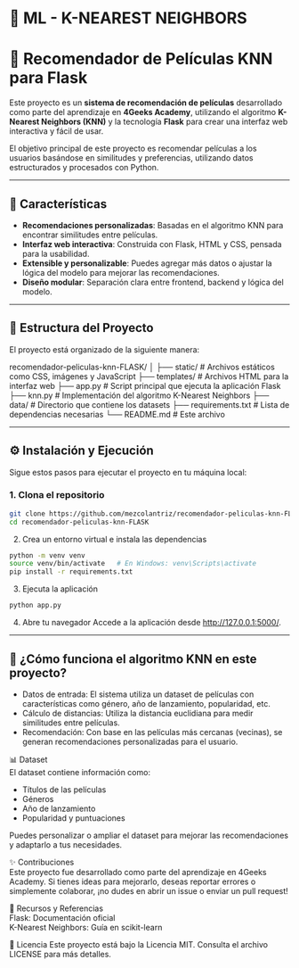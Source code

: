 # 🧠 ML - K-NEAREST NEIGHBORS 
# 🎥 Recomendador de Películas KNN para Flask

Este proyecto es un **sistema de recomendación de películas** desarrollado como parte del aprendizaje en **4Geeks Academy**, utilizando el algoritmo **K-Nearest Neighbors (KNN)** y la tecnología **Flask** para crear una interfaz web interactiva y fácil de usar.

El objetivo principal de este proyecto es recomendar películas a los usuarios basándose en similitudes y preferencias, utilizando datos estructurados y procesados con Python.

---

## 🚀 Características

- **Recomendaciones personalizadas**: Basadas en el algoritmo KNN para encontrar similitudes entre películas.
- **Interfaz web interactiva**: Construida con Flask, HTML y CSS, pensada para la usabilidad.
- **Extensible y personalizable**: Puedes agregar más datos o ajustar la lógica del modelo para mejorar las recomendaciones.
- **Diseño modular**: Separación clara entre frontend, backend y lógica del modelo.

---

## 📂 Estructura del Proyecto

El proyecto está organizado de la siguiente manera:


recomendador-peliculas-knn-FLASK/ │ ├── static/ # Archivos estáticos como CSS, imágenes y JavaScript ├── templates/ # Archivos HTML para la interfaz web ├── app.py # Script principal que ejecuta la aplicación Flask ├── knn.py # Implementación del algoritmo K-Nearest Neighbors ├── data/ # Directorio que contiene los datasets ├── requirements.txt # Lista de dependencias necesarias └── README.md # Este archivo

---

## ⚙️ Instalación y Ejecución

Sigue estos pasos para ejecutar el proyecto en tu máquina local:

### **1. Clona el repositorio**
```bash
git clone https://github.com/mezcolantriz/recomendador-peliculas-knn-FLASK
cd recomendador-peliculas-knn-FLASK
```` 


2. Crea un entorno virtual e instala las dependencias
```bash
python -m venv venv
source venv/bin/activate   # En Windows: venv\Scripts\activate
pip install -r requirements.txt
````

3. Ejecuta la aplicación
```bash
python app.py
```` 
4. Abre tu navegador
Accede a la aplicación desde http://127.0.0.1:5000/.


-----  


## 🧠 ¿Cómo funciona el algoritmo KNN en este proyecto?  
  
- Datos de entrada: El sistema utiliza un dataset de películas con características como género, año de lanzamiento, popularidad, etc.  
- Cálculo de distancias: Utiliza la distancia euclidiana para medir similitudes entre películas.  
- Recomendación: Con base en las películas más cercanas (vecinas), se generan recomendaciones personalizadas para el usuario.  
  
📊 Dataset  
El dataset contiene información como:  
    
- Títulos de las películas  
- Géneros  
- Año de lanzamiento  
- Popularidad y puntuaciones
  
Puedes personalizar o ampliar el dataset para mejorar las recomendaciones y adaptarlo a tus necesidades.
  
✨ Contribuciones    
Este proyecto fue desarrollado como parte del aprendizaje en 4Geeks Academy. Si tienes ideas para mejorarlo, deseas reportar errores o simplemente colaborar, ¡no dudes en abrir un issue o enviar un pull request!  
  
🔗 Recursos y Referencias  
Flask: Documentación oficial  
K-Nearest Neighbors: Guía en scikit-learn    
    
📜 Licencia
Este proyecto está bajo la Licencia MIT. Consulta el archivo LICENSE para más detalles.
